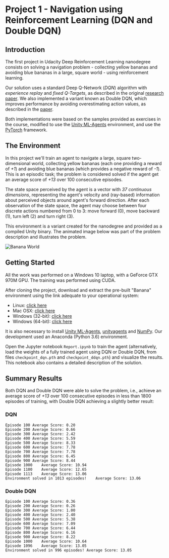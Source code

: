 # Project 1 - Navigation using Reinforcement Learning (DQN and Double DQN)

## Introduction

The first project in Udacity Deep Reinforcement Learning nanodegree consists on solving a navigation problem - collecting yellow bananas and avoiding blue bananas in a large, square world - using reinforcement learning. 

Our solution uses a standard Deep Q-Network (*DQN*) algorithm with *experience replay* and *fixed Q-Targets*, as described in the original [research paper](https://storage.googleapis.com/deepmind-media/dqn/DQNNaturePaper.pdf). We also implemented a variant known as Double DQN, which improves performance by avoiding overestimating action values, as described in the [paper](https://storage.googleapis.com/deepmind-media/dqn/DQNNaturePaper.pdf). 

Both implementations were based on the samples provided as exercises in the course, modified to use the [Unity ML-Agents](https://github.com/Unity-Technologies/ml-agents/blob/master/docs/Installation.md) environment, and use the [PyTorch](https://www.pytorch.org/) framework.

## The Environment

In this project we'll train an agent to navigate a large, square two-dimensional world, collecting yellow bananas (each one providing a reward of *+1*) and avoiding blue bananas (which provides a negative reward of *-1*). This is an episodic task; the problem is considered solved if the agent get an average score of *+13* over 100 consecutive episodes. 

The state space perceived by the agent is a vector with *37 continuous dimensions*, representing the agent's velocity and (ray-based) information about perceived objects around agent's forward direction. After each observation of the state space, the agent may choose between four discrete actions numbered from 0 to 3: move forward (0), move backward (1), turn left (2) and turn right (3). 

This environment is a variant created for the nanodegree and provided as a compiled Unity binary. The animated image below was part of the problem description and illustrates the problem.

![Banana World](https://user-images.githubusercontent.com/10624937/42135619-d90f2f28-7d12-11e8-8823-82b970a54d7e.gif)

## Getting Started

All the work was performed on a Windows 10 laptop, with a GeForce GTX 970M GPU. The training was performed using CUDA. 

After cloning the project, download and extract the pre-built "Banana" environment using the link adequate to your operational system:

- Linux: [click here](https://s3-us-west-1.amazonaws.com/udacity-drlnd/P1/Banana/Banana_Linux.zip)
- Mac OSX: [click here](https://s3-us-west-1.amazonaws.com/udacity-drlnd/P1/Banana/Banana.app.zip)
- Windows (32-bit): [click here](https://s3-us-west-1.amazonaws.com/udacity-drlnd/P1/Banana/Banana_Windows_x86.zip)
- Windows (64-bit): [click here](https://s3-us-west-1.amazonaws.com/udacity-drlnd/P1/Banana/Banana_Windows_x86_64.zip)

It is also necessary to install [Unity ML-Agents](https://github.com/Unity-Technologies/ml-agents/blob/master/docs/Installation.md), [unityagents](https://pypi.org/project/unityagents/) and [NumPy](http://www.numpy.org/). Our development used an Anaconda (Python 3.6) environment. 

Open the Jupyter notebook `Report.ipynb` to train the agent (alternatively, load the weights of a fully trained agent using DQN or Double DQN, from files `checkpoint_dqn.pth` and `checkpoint_ddqn.pth`) and visualize the results. This notebook also contains a detailed description of the solution. 

## Summary Results

Both DQN and Double DQN were able to solve the problem, i.e., achieve an average score of *+13* over 100 consecutive episodes in less than 1800 episodes of training, with Double DQN achieving a slightly better result:

### DQN
```
Episode 100	Average Score: 0.20
Episode 200	Average Score: 0.66
Episode 300	Average Score: 2.42
Episode 400	Average Score: 5.59
Episode 500	Average Score: 8.33
Episode 600	Average Score: 7.78
Episode 700	Average Score: 7.78
Episode 800	Average Score: 6.45
Episode 900	Average Score: 8.44
Episode 1000	Average Score: 10.94
Episode 1100	Average Score: 12.65
Episode 1113	Average Score: 13.06
Environment solved in 1013 episodes!	Average Score: 13.06
```
### Double DQN
```
Episode 100	Average Score: 0.36
Episode 200	Average Score: 0.26
Episode 300	Average Score: 1.00
Episode 400	Average Score: 2.40
Episode 500	Average Score: 5.38
Episode 600	Average Score: 7.09
Episode 700	Average Score: 6.44
Episode 800	Average Score: 6.16
Episode 900	Average Score: 8.22
Episode 1000	Average Score: 10.64
Episode 1096	Average Score: 13.05
Environment solved in 996 episodes!	Average Score: 13.05
```


